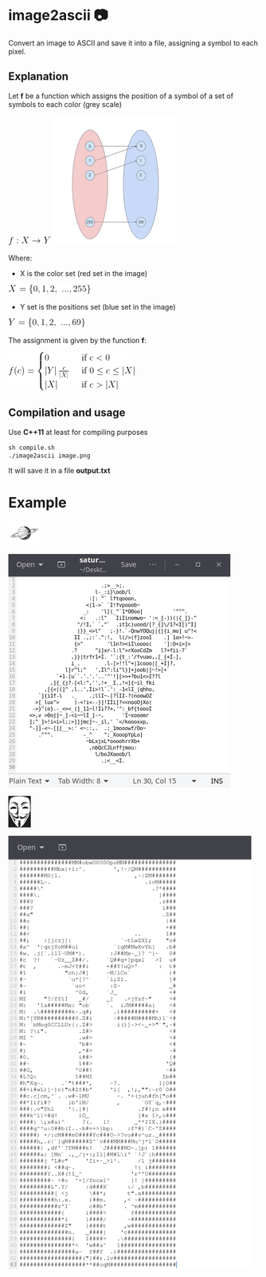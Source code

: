 # image2ascii :camera:

Convert an image to ASCII and save it into a file, assigning a symbol to each pixel.

## Explanation
Let **f** be a function which assigns the position of a symbol of a set of symbols to each color (grey scale)

![alt text](https://github.com/MorcilloSanz/image2ascii/blob/main/img/f2.png)
![alt text](https://github.com/MorcilloSanz/image2ascii/blob/main/img/f.png)

Where:
* X is the color set (red set in the image) 

![alt text](https://github.com/MorcilloSanz/image2ascii/blob/main/img/X.png)

* Y set is the positions set (blue set in the image)

![alt text](https://github.com/MorcilloSanz/image2ascii/blob/main/img/Y.png)

The assignment is given by the function **f**:

![alt text](https://github.com/MorcilloSanz/image2ascii/blob/main/img/fun.png)

## Compilation and usage
Use **C++11** at least for compiling purposes
```
sh compile.sh
./image2ascii image.png
```
It will save it in a file **output.txt**

# Example
![alt text](https://github.com/MorcilloSanz/image2ascii/blob/main/img/saturno.png)

![alt text](https://github.com/MorcilloSanz/image2ascii/blob/main/img/saturnoIDE.png)

![alt text](https://github.com/MorcilloSanz/image2ascii/blob/main/img/anonymous.png)

![alt text](https://github.com/MorcilloSanz/image2ascii/blob/main/img/anonymousIDE.png)